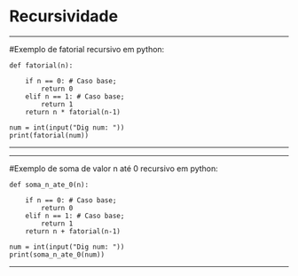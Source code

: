 # Recursividade

---------------------------------------------

#Exemplo de fatorial recursivo em python:

	def fatorial(n):
			
		if n == 0: # Caso base;
			return 0
		elif n == 1: # Caso base;
			return 1	
		return n * fatorial(n-1)
	
	num = int(input("Dig num: "))
	print(fatorial(num))

---------------------------------------------

---------------------------------------------

#Exemplo de soma de valor n até 0 recursivo em python:

	def soma_n_ate_0(n):
			
		if n == 0: # Caso base;
			return 0
		elif n == 1: # Caso base;
			return 1	
		return n + fatorial(n-1)
	
	num = int(input("Dig num: "))
	print(soma_n_ate_0(num))

---------------------------------------------
